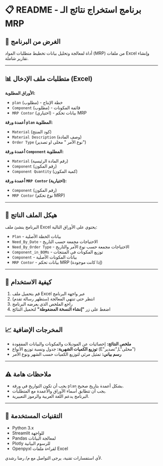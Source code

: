 # 📋 README - برنامج استخراج نتائج الـ MRP

## 🎯 الغرض من البرنامج

أداة لمعالجة وتحليل بيانات تخطيط متطلبات المواد (MRP) من ملفات Excel وإنشاء تقارير شاملة.

---

## 📊 متطلبات ملف الإدخال (Excel)

**الأوراق المطلوبة:**

- `plan` (مطلوب) - خطة الإنتاج
- `Component` (مطلوب) - قائمة المكونات
- `MRP Contor` (اختياري) - بيانات تحكم MRP

**أعمدة ورقة `plan` المطلوبة:**

- `Material` (كود المنتج)
- `Material Description` (وصف المادة)
- `Order Type` (نوع الأمر " محلى او تصدير")

**أعمدة ورقة `Component` المطلوبة:**

- `Material` (رقم المادة الرئيسية)
- `Component` (رقم المكون)
- `Component Quantity` (كمية المكون)

**أعمدة ورقة `MRP Contor` (اختيارية):**

- `Component` (رقم المكون)
- `MRP Contor` (نوع تحكم MRP)

---

## 📁 هيكل الملف الناتج

البرنامج ينشئ ملف Excel يحتوي على الأوراق التالية:

- `Plan` - بيانات الخطة الأصلية
- `Need_By_Date` - الاحتياجات مجمعة حسب التاريخ
- `Need_By_Order Type` - الاحتياجات مجمعة حسب نوع الأمر والتاريخ
- `Component_in_BOMs` - توزيع المكونات في المنتجات
- `Component` - بيانات المكونات الأصلية
- `MRP Contor` - بيانات تحكم MRP (إذا كانت موجودة)

---

## 🚀 كيفية الاستخدام

1. قم بتحميل ملف Excel عبر واجهة البرنامج
2. انتظر حتى تنتهي المعالجة (ستظهر رسالة تقدم)
3. راجع الملخص الذي يعرضه البرنامج
4. اضغط على زر **"إنشاء النسخة المضغوطة"** لتحميل النتائج

---

## 📈 المخرجات الإضافية

- **ملخص النتائج:** إحصائيات عن الموديلات والمكونات والبيانات المفقودة
- **توزيع الكميات الشهرية:** جدول ونسبة توزيع الأنواع (E"تصدير",L"محلى")
- **رسم بياني:** تمثيل مرئي لتوزيع الكميات حسب الشهر ونوع الأمر

---

## ⚠️ ملاحظات هامة

- يجب أن تكون التواريخ في ورقة `plan` بشكل أعمدة بتاريخ صحيح.
- يجب أن تتطابق أسماء الأوراق والأعمدة مع المتطلبات.
- البرنامج يدعم اللغة العربية والرموز التعبيرية.

---

## 🔧 التقنيات المستخدمة

- Python 3.x
- Streamlit للواجهة
- Pandas لمعالجة البيانات
- Plotly للرسوم البيانية
- Openpyxl لقراءة ملفات Excel


لأي استفسارات تقنية، يرجى التواصل مع م/ رضا رشدي.


